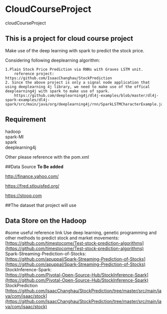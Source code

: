# CloudCourseProject
cloudCourseProject
## This is a project for cloud course project

Make use of the deep learning with spark to predict the stock price.

Considering following deeplearning algorithm:
	
	1.Plain Stock Price Prediction via RNNs with Graves LSTM unit.
		reference project: https://github.com/IsaacChanghau/StockPrediction
	2. Since the above project is only a signal node application that using deeplearning 4j library, we need to make use of the offical deeplearning4j with spark to make use of spark.  
		https://github.com/deeplearning4j/dl4j-examples/blob/master/dl4j-spark-examples/dl4j-spark/src/main/java/org/deeplearning4j/rnn/SparkLSTMCharacterExample.java

				
## Requirement
hadoop  
spark-Ml  
spark  
deeplearning4j

Other please reference with the pom.xml
		
##Data Source
<b>To Be added</b>

http://finance.yahoo.com/

https://fred.stlouisfed.org/

https://stooq.com

##The dataset that project will use

## Data Store on the Hadoop

		

#some useful reference link
Use deep learning, genetic programming and other methods to predict stock and market movements:  
[https://github.com/timestocome/Test-stock-prediction-algorithms](https://github.com/timestocome/Test-stock-prediction-algorithms)  
Spark-Streaming-Prediction-of-Stocks:  
[https://github.com/apuppal/Spark-Streaming-Prediction-of-Stocks](https://github.com/apuppal/Spark-Streaming-Prediction-of-Stocks)  
StockInference-Spark:  
[https://github.com/Pivotal-Open-Source-Hub/StockInference-Spark](https://github.com/Pivotal-Open-Source-Hub/StockInference-Spark)  
StockPrediction
[https://github.com/IsaacChanghau/StockPrediction/tree/master/src/main/java/com/isaac/stock](https://github.com/IsaacChanghau/StockPrediction/tree/master/src/main/java/com/isaac/stock)



		

